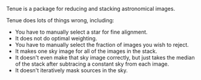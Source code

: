 Tenue is a package for reducing and stacking astronomical images.

Tenue does lots of things wrong, including:

- You have to manually select a star for fine alignment.
- It does not do optimal weighting.
- You have to manually select the fraction of images you wish to reject.
- It makes one sky image for all of the images in the stack.
- It doesn't even make that sky image correctly, but just takes the median of the stack after subtracing a constant sky from each image.
- It doesn't iteratively mask sources in the sky.
